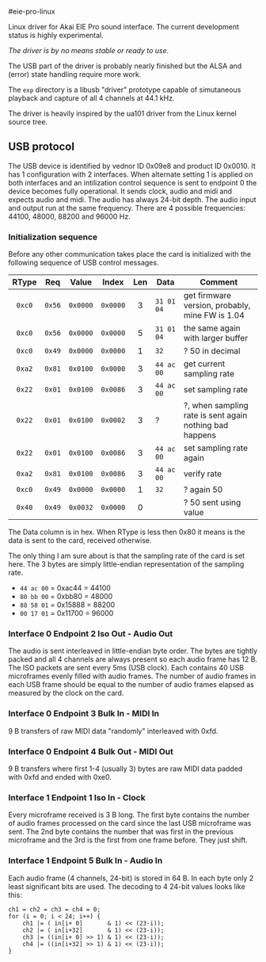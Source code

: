 #eie-pro-linux

Linux driver for Akai EIE Pro sound interface. The current development status
is highly experimental.

*The driver is by no means stable or ready to use.*

The USB part of the driver is probably nearly finished but the ALSA and
(error) state handling require more work.

The `exp` directory is a libusb "driver" prototype capable of simutaneous
playback and capture of all 4 channels at 44.1 kHz.

The driver is heavily inspired by the ua101 driver from the Linux kernel
source tree.


## USB protocol

The USB device is identified by vednor ID 0x09e8 and product ID 0x0010. It has
1 configuration with 2 interfaces. When alternate setting 1 is applied on both
interfaces and an intilization control sequence is sent to endpoint 0 the
device becomes fully operational. It sends clock, audio and midi and expects
audio and midi. The audio has always 24-bit depth. The audio input and output
run at the same frequency. There are 4 possible frequencies: 44100, 48000,
88200 and 96000 Hz.


### Initialization sequence

Before any other communication takes place the card is initialized with the
following sequence of USB control messages.

 RType | Req | Value | Index | Len | Data | Comment
:-----:|:---:|:-----:|:-----:|:---:|------|--------
`0xc0` | `0x56`| `0x0000`| `0x0000`|  3  | `31 01 04` | get firmware version, probably, mine FW is 1.04
`0xc0` | `0x56`| `0x0000`| `0x0000`|  5  | `31 01 04` | the same again with larger buffer
`0xc0` | `0x49`| `0x0000`| `0x0000`|  1  | `32` | ? 50 in decimal
`0xa2` | `0x81`| `0x0100`| `0x0000`|  3  | `44 ac 00` | get current sampling rate
`0x22` | `0x01`| `0x0100`| `0x0086`|  3  | `44 ac 00` | set sampling rate
`0x22` | `0x01`| `0x0100`| `0x0002`|  3  | ? | ?, when sampling rate is sent again nothing bad happens
`0x22` | `0x01`| `0x0100`| `0x0086`|  3  | `44 ac 00` | set sampling rate again
`0xa2` | `0x81`| `0x0100`| `0x0086`|  3  | `44 ac 00` | verify rate
`0xc0` | `0x49`| `0x0000`| `0x0000`|  1  | `32` | ? again 50
`0x40` | `0x49`| `0x0032`| `0x0000`|  0  | | ? 50 sent using value

The Data column is in hex. When RType is less then 0x80 it means is the data
is sent to the card, received otherwise.

The only thing I am sure about is that the sampling rate of the card is set
here. The 3 bytes are simply little-endian representation of the sampling
rate.

* `44 ac 00` = 0xac44 = 44100
* `80 bb 00` = 0xbb80 = 48000
* `88 58 01` = 0x15888 = 88200
* `00 17 01` = 0x11700 = 96000


### Interface 0 Endpoint 2 Iso Out - Audio Out

The audio is sent interleaved in little-endian byte order. The bytes are
tightly packed and all 4 channels are always present so each audio frame has
12 B. The ISO packets are sent every 5ms (USB clock). Each contains 40 USB
microframes evenly filled with audio frames. The number of audio frames in
each USB frame should be equal to the number of audio frames elapsed as
measured by the clock on the card.


### Interface 0 Endpoint 3 Bulk In - MIDI In

9 B transfers of raw MIDI data "randomly" interleaved with 0xfd.


### Interface 0 Endpoint 4 Bulk Out - MIDI Out

9 B transfers where first 1-4 (usually 3) bytes are raw MIDI data padded with
0xfd and ended with 0xe0.


### Interface 1 Endpoint 1 Iso In - Clock

Every microframe received is 3 B long. The first byte contains the number of
audio frames processed on the card since the last USB microframe was sent. The
2nd byte contains the number that was first in the previous microframe and the
3rd is the first from one frame before. They just shift.


### Interface 1 Endpoint 5 Bulk In - Audio In

Each audio frame (4 channels, 24-bit) is stored in 64 B. In each byte only 2
least significant bits are used. The decoding to 4 24-bit values looks like
this:

	ch1 = ch2 = ch3 = ch4 = 0;
	for (i = 0; i < 24; i++) {
		ch1 |= ( in[i+ 0]       & 1) << (23-i));
		ch2 |= ( in[i+32]       & 1) << (23-i));
		ch3 |= ((in[i+ 0] >> 1) & 1) << (23-i));
		ch4 |= ((in[i+32] >> 1) & 1) << (23-i));
	}

